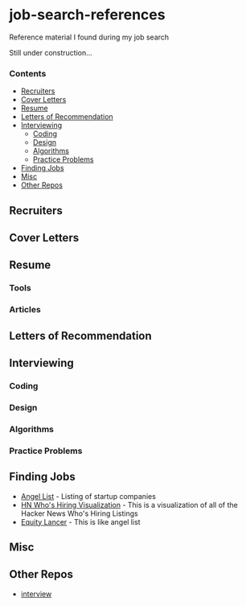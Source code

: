 job-search-references
=====================

Reference material I found during my job search

Still under construction...

### Contents

* [Recruiters](#recruiters)
* [Cover Letters](#cover-letters)
* [Resume](#resume)
* [Letters of Recommendation](#letters-of-recommendation)
* [Interviewing](#interviewing)
    * [Coding](#coding)
    * [Design](#design)
    * [Algorithms](#algorithms)
    * [Practice Problems](#practice-problems)
* [Finding Jobs](#finding-jobs)
* [Misc](#misc)
* [Other Repos](#similar-github-repos)

## Recruiters

## Cover Letters

## Resume

### Tools

### Articles

## Letters of Recommendation

## Interviewing

### Coding

### Design

### Algorithms

### Practice Problems

## Finding Jobs

* [Angel List][j_angel] - Listing of startup companies
* [HN Who's Hiring Visualization][j_hn] - This is a visualization of all of the Hacker News Who's Hiring Listings
* [Equity Lancer][j_eq] - This is like angel list

[j_angel]: https://angel.co/
[j_hn]: http://gaganpreet.github.io/hn-hiring-mapped/src/web/
[j_eq]: http://equitylancer.com/

## Misc

## Other Repos

* [interview][rep_and]

[rep_and]: https://github.com/andreis/interview
